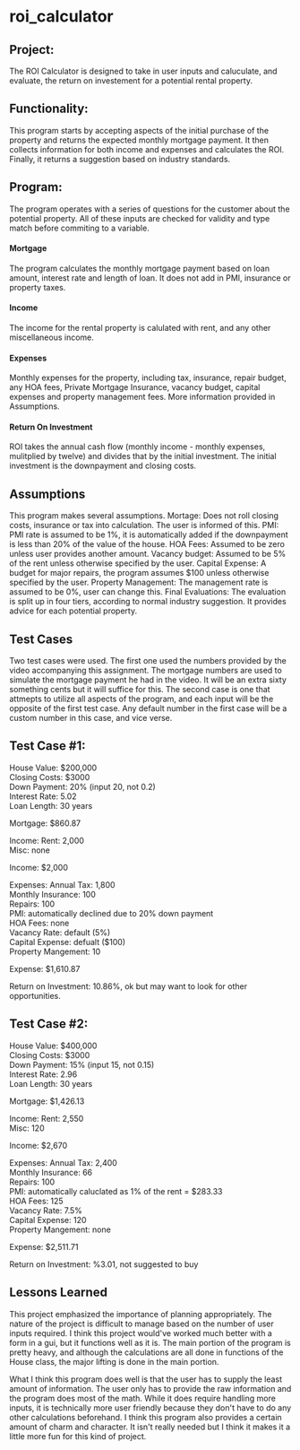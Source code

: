 # roi_calculator

## Project:
The ROI Calculator is designed to take in user inputs and caluculate, and evaluate, the return on investement for a potential rental property.

## Functionality:
This program starts by accepting aspects of the initial purchase of the property and returns the expected monthly mortgage payment. 
It then collects information for both income and expenses and calculates the ROI. Finally, it returns a suggestion based on industry
standards.

## Program:
The program operates with a series of questions for the customer about the potential property. All of these inputs are checked for validity
and type match before commiting to a variable.

#### Mortgage
The program calculates the monthly mortgage payment based on loan amount, interest rate and length of loan. It does not add in PMI, insurance or property taxes.

#### Income
The income for the rental property is calulated with rent, and any other miscellaneous income.

#### Expenses
Monthly expenses for the property, including tax, insurance, repair budget, any HOA fees, Private Mortgage Insurance, vacancy budget, capital expenses and property management fees.
More information provided in Assumptions.

#### Return On Investment
ROI takes the annual cash flow (monthly income - monthly expenses, mulitplied by twelve) and divides that by the initial investment. The initial investment
is the downpayment and closing costs.

## Assumptions
This program makes several assumptions.
Mortage: Does not roll closing costs, insurance or tax into calculation. The user is informed of this.
PMI: PMI rate is assumed to be 1%, it is automatically added if the downpayment is less than 20% of the value of the house.
HOA Fees: Assumed to be zero unless user provides another amount.
Vacancy budget: Assumed to be 5% of the rent unless otherwise specified by the user.
Capital Expense: A budget for major repairs, the program assumes $100 unless otherwise specified by the user.
Property Management: The management rate is assumed to be 0%, user can change this.
Final Evaluations: The evaluation is split up in four tiers, according to normal industry suggestion. It provides advice for each potential property.

## Test Cases
Two test cases were used. The first one used the numbers provided by the video accompanying this assignment. The mortgage numbers are used to simulate the mortgage
payment he had in the video. It will be an extra sixty something cents but it will suffice for this.
The second case is one that attmepts to utilize all aspects of the program, and each input will be the opposite of the first test case. Any default number in the first
case will be a custom number in this case, and vice verse.

## Test Case #1:
House Value: $200,000<br/>
Closing Costs: $3000<br/>
Down Payment: 20% (input 20, not 0.2)<br/>
Interest Rate: 5.02<br/>
Loan Length: 30 years<br/>

Mortgage: $860.87

Income:
Rent: 2,000<br/>
Misc: none<br/>

Income: $2,000

Expenses:
Annual Tax: 1,800<br/>
Monthly Insurance: 100<br/>
Repairs: 100<br/>
PMI: automatically declined due to 20% down payment<br/>
HOA Fees: none<br/>
Vacancy Rate: default (5%)<br/>
Capital Expense: defualt ($100)<br/>
Property Mangement: 10<br/>

Expense: $1,610.87

Return on Investment: 10.86%, ok but may want to look for other opportunities.

## Test Case #2:
House Value: $400,000<br/>
Closing Costs: $3000<br/>
Down Payment: 15% (input 15, not 0.15)<br/>
Interest Rate: 2.96<br/>
Loan Length: 30 years<br/>

Mortgage: $1,426.13

Income:
Rent: 2,550<br/>
Misc: 120<br/>

Income: $2,670

Expenses:
Annual Tax: 2,400<br/>
Monthly Insurance: 66<br/>
Repairs: 100<br/>
PMI: automatically caluclated as 1% of the rent = $283.33<br/>
HOA Fees: 125<br/>
Vacancy Rate: 7.5%<br/>
Capital Expense: 120<br/>
Property Mangement: none<br/>

Expense: $2,511.71

Return on Investment: %3.01, not suggested to buy

## Lessons Learned
This project emphasized the importance of planning appropriately. The nature of the project is difficult to manage based on the number of user inputs required.
I think this project would've worked much better with a form in a gui, but it functions well as it is. The main portion of the program is pretty heavy, and although
the calculations are all done in functions of the House class, the major lifting is done in the main portion.<br/>

What I think this program does well is that the user has to supply the least amount of information. The user only has to provide the raw information and the program
does most of the math. While it does require handling more inputs, it is technically more user friendly because they don't have to do any other calculations beforehand.
I think this program also provides a certain amount of charm and character. It isn't really needed but I think it makes it a little more fun for this kind of project.


